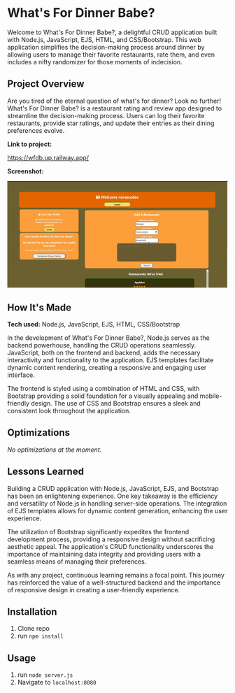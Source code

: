 
# What's For Dinner Babe?

Welcome to What's For Dinner Babe?, a delightful CRUD application built with Node.js, JavaScript, EJS, HTML, and CSS/Bootstrap. This web application simplifies the decision-making process around dinner by allowing users to manage their favorite restaurants, rate them, and even includes a nifty randomizer for those moments of indecision.

## Project Overview

Are you tired of the eternal question of what's for dinner? Look no further! What's For Dinner Babe? is a restaurant rating and review app designed to streamline the decision-making process. Users can log their favorite restaurants, provide star ratings, and update their entries as their dining preferences evolve.

**Link to project:** 

https://wfdb.up.railway.app/

**Screenshot:**

![WFDB Gif](public/img/WFDB.gif)


## How It's Made

**Tech used:** Node.js, JavaScript, EJS, HTML, CSS/Bootstrap

In the development of What's For Dinner Babe?, Node.js serves as the backend powerhouse, handling the CRUD operations seamlessly. JavaScript, both on the frontend and backend, adds the necessary interactivity and functionality to the application. EJS templates facilitate dynamic content rendering, creating a responsive and engaging user interface.

The frontend is styled using a combination of HTML and CSS, with Bootstrap providing a solid foundation for a visually appealing and mobile-friendly design. The use of CSS and Bootstrap ensures a sleek and consistent look throughout the application.

## Optimizations

*No optimizations at the moment.*

## Lessons Learned

Building a CRUD application with Node.js, JavaScript, EJS, and Bootstrap has been an enlightening experience. One key takeaway is the efficiency and versatility of Node.js in handling server-side operations. The integration of EJS templates allows for dynamic content generation, enhancing the user experience.

The utilization of Bootstrap significantly expedites the frontend development process, providing a responsive design without sacrificing aesthetic appeal. The application's CRUD functionality underscores the importance of maintaining data integrity and providing users with a seamless means of managing their preferences.

As with any project, continuous learning remains a focal point. This journey has reinforced the value of a well-structured backend and the importance of responsive design in creating a user-friendly experience.


## Installation

1. Clone repo
2. run `npm install`

## Usage

1. run `node server.js`
2. Navigate to `localhost:8080`

